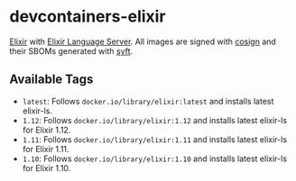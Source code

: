 # devcontainers-elixir

[Elixir](https://elixir-lang.org/) with [Elixir Language Server](https://github.com/elixir-lsp/elixir-ls). All images
are signed with [cosign](https://github.com/sigstore/cosign) and their SBOMs generated with
[syft](https://github.com/anchore/syft).

## Available Tags

- `latest`: Follows `docker.io/library/elixir:latest` and installs latest elixir-ls.
- `1.12`: Follows `docker.io/library/elixir:1.12` and installs latest elixir-ls for Elixir 1.12.
- `1.11`: Follows `docker.io/library/elixir:1.11` and installs latest elixir-ls for Elixir 1.11.
- `1.10`: Follows `docker.io/library/elixir:1.10` and installs latest elixir-ls for Elixir 1.10.
